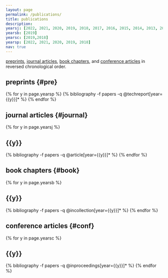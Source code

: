 ```yaml
---
layout: page
permalink: /publications/
title: publications
description: 
yearsj: [2022, 2021, 2020, 2019, 2018, 2017, 2016, 2015, 2014, 2013, 2011]
yearsb: [2019]
yearsc: [2019,2018]
yearsp: [2022, 2021, 2020, 2019, 2018]
nav: true
---
```

[preprints](#pre), [journal articles](#journal), [book chapters](#book), and [conference articles](#conf) in reversed chronological order. 

## preprints {#pre}

<div class="publications">

{% for y in page.yearsp %}
  {% bibliography -f papers -q @techreport[year={{y}}]* %}
{% endfor %}

</div>

## journal articles {#journal}

<div class="publications">

{% for y in page.yearsj %}
  <h2 class="year">{{y}}</h2>
  {% bibliography -f papers -q @article[year={{y}}]* %}
{% endfor %}

</div>

## book chapters {#book}

<div class="publications">

{% for y in page.yearsb %}
  <h2 class="year">{{y}}</h2>
  {% bibliography -f papers -q @incollection[year={{y}}]* %}
{% endfor %}

</div>

## conference articles {#conf}

<div class="publications">

{% for y in page.yearsc %}
  <h2 class="year">{{y}}</h2>
  {% bibliography -f papers -q @inproceedings[year={{y}}]* %}
{% endfor %}

</div>
